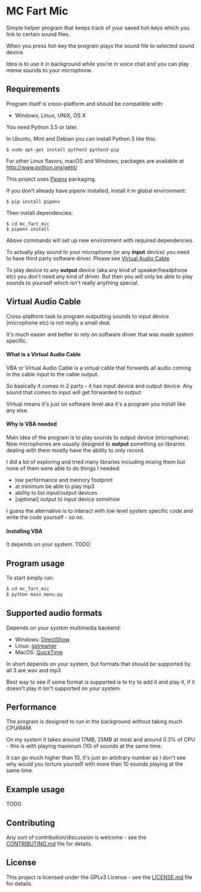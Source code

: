 # MC Fart Mic

Simple helper program that keeps track of your saved hot-keys which you link to certain sound files.

When you press hot-key the program plays the sound file to selected sound device.

Idea is to use it in background while you're in voice chat and you can play meme sounds to your microphone.

## Requirements

Program itself is cross-platform and should be compatible with:

* Windows, Linux, UNIX, OS X


You need Python 3.5 or later.

In Ubuntu, Mint and Debian you can install Python 3 like this:

    $ sudo apt-get install python3 python3-pip

For other Linux flavors, macOS and Windows, packages are available at http://www.python.org/getit/


This project uses [Pipenv](https://realpython.com/pipenv-guide/) packaging.

If you don't already have pipenv installed, install it in global environment:

    $ pip install pipenv

Then install dependencies:

    $ cd mc_fart_mic
    $ pipenv install

Above commands will set up new environment with required dependencies.


To actually play sound to your microphone (or any **input** device) you need to have third party software driver.
Please see [Virtual Audio Cable](#virtual-audio-cable)

To play device to any **output** device (aka any kind of speaker/headphone etc) you don't need any kind of driver.
But then you will only be able to play sounds to yourself which isn't really anything special.


## Virtual Audio Cable

Cross-platform task to program outputting sounds to input device (microphone etc) is not really a small deal.

It's much easier and better to rely on software driver that was made system specific.

#### What is a Virtual Audio Cable

VBA or Virtual Audio Cable is a virtual cable that forwards all audio coming in the cable input to the cable output.

So basically it comes in 2 parts - it has input device and output device. Any sound that comes to input will get forwarded to output.

Virtual means it's just on software level aka it's a program you install like any else.

#### Why is VBA needed

Main idea of the program is to play sounds to output device (microphone). Now microphones are usually designed to **output**
something so libraries dealing with them mostly have the ability to only record.


I did a lot of exploring and tried many libraries including mixing them but none of them were able to do things I needed:

* low performance and memory footprint
* at minimum be able to play mp3
* ability to list input/output devices
* [optional] output to input device somehow

I guess the alternative is to interact with low level system specific code and write the code yourself - so no.

#### Installing VBA

It depends on your system. TODO

## Program usage

To start simply run:

```bash
$ cd mc_fart_mic
$ python main_menu.py
```

## Supported audio formats

Depends on your system multimedia backend:

- Windows: [DirectShow](https://docs.microsoft.com/en-us/windows/win32/directshow/supported-formats-in-directshow?redirectedfrom=MSDN)
- Linux: [gstreamer](https://gstreamer.freedesktop.org/features/)
- MacOS:  [QuickTime](https://support.apple.com/en-us/HT201290)

In short depends on your system, but formats that should be supported by all 3 are wav and mp3

Best way to see if some format is supported is to try to add it and play it, if it doesn't play it isn't supported on your system.

## Performance

The program is designed to run in the background without taking much CPU/RAM.

On my system it takes around 17MB, 25MB at most and around 0.3% of CPU - this is with playing maximum (10) of
sounds at the same time.

It can go much higher than 10, it's just an arbitrary number as I don't see why would you torture yourself with more
than 10 sounds playing at the same time.

## Example usage

TODO

## Contributing

Any sort of contribution/discussion is welcome - see the [CONTRIBUTING.md](CONTRIBUTING.md) file for details.

## License

This project is licensed under the GPLv3 License - see the [LICENSE.md](LICENSE.md) file for details.

